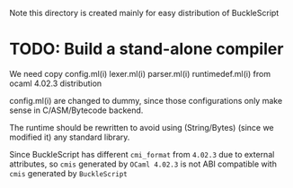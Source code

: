 Note this directory is created mainly for easy distribution of
BuckleScript

# TODO: Build a stand-alone compiler
  
  We need copy config.ml(i) lexer.ml(i) parser.ml(i) runtimedef.ml(i) from  ocaml 4.02.3
  distribution

  config.ml(i) are changed to dummy, since those configurations only
  make sense in C/ASM/Bytecode backend.

  The runtime should be rewritten to avoid using (String/Bytes) (since
  we modified it) any standard library.

  Since BuckleScript has different `cmi_format` from `4.02.3` due to
  external attributes, so `cmis` generated by `OCaml 4.02.3` is not ABI
  compatible with `cmis` generated by `BuckleScript`


  



